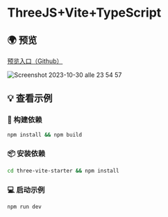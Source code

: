 # ThreeJS+Vite+TypeScript

 ## 🌍 预览

[预览入口（Github）](https://liamwu50.github.io/three-vite-starter)

![Screenshot 2023-10-30 alle 23 54 57](https://raw.githubusercontent.com/LiamWu50)

## 💡 查看示例

### 🔨 构建依赖

```bash
npm install && npm build
```

### 📦 安装依赖

```bash
cd three-vite-starter && npm install
```

### 💻 启动示例

```bash
npm run dev
```
